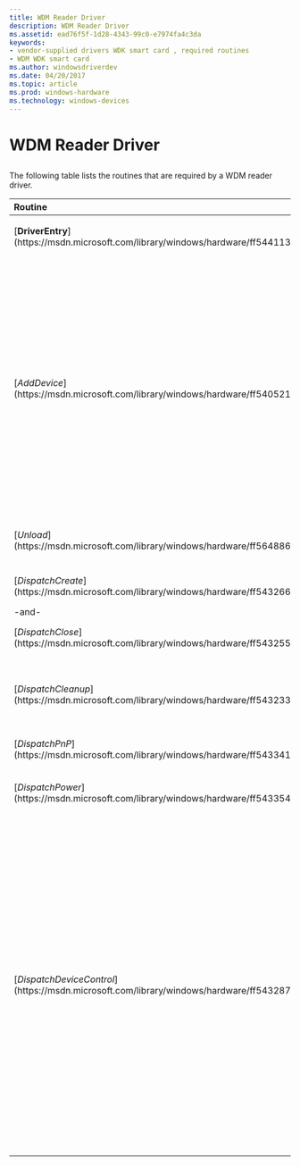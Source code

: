```yaml
---
title: WDM Reader Driver
description: WDM Reader Driver
ms.assetid: ead76f5f-1d28-4343-99c0-e7974fa4c3da
keywords:
- vendor-supplied drivers WDK smart card , required routines
- WDM WDK smart card
ms.author: windowsdriverdev
ms.date: 04/20/2017
ms.topic: article
ms.prod: windows-hardware
ms.technology: windows-devices
---
```


# WDM Reader Driver


## <span id="_ntovr_wdm_reader_driver"></span><span id="_NTOVR_WDM_READER_DRIVER"></span>


The following table lists the routines that are required by a WDM reader driver.

<table>
<colgroup>
<col width="50%" />
<col width="50%" />
</colgroup>
<thead>
<tr class="header">
<th align="left">Routine</th>
<th align="left">Description</th>
</tr>
</thead>
<tbody>
<tr class="odd">
<td align="left"><p>[<strong>DriverEntry</strong>](https://msdn.microsoft.com/library/windows/hardware/ff544113)</p></td>
<td align="left"><p>Initializes the driver object and the dispatch table.</p></td>
</tr>
<tr class="even">
<td align="left"><p>[<em>AddDevice</em>](https://msdn.microsoft.com/library/windows/hardware/ff540521)</p></td>
<td align="left"><p>Creates a device object for the smart card reader. In addition, [<em>AddDevice</em>](https://msdn.microsoft.com/library/windows/hardware/ff540521) can call any of the following driver library routines:</p>
<ul>
<li><p>[<strong>SmartcardInitialize (WDM)</strong>](https://msdn.microsoft.com/library/windows/hardware/ff548944) to complete driver initialization. Calling this routine in [<em>AddDevice</em>](https://msdn.microsoft.com/library/windows/hardware/ff540521) is obligatory.</p></li>
<li><p>[<strong>SmartcardLogError (WDM)</strong>](https://msdn.microsoft.com/library/windows/hardware/ff548947) to log an error. Drivers must call this routine in [<em>AddDevice</em>](https://msdn.microsoft.com/library/windows/hardware/ff540521) if [<strong>SmartcardInitialize (WDM)</strong>](https://msdn.microsoft.com/library/windows/hardware/ff548944) fails.</p></li>
<li><p>[<strong>SmartcardCreateLink (WDM)</strong>](https://msdn.microsoft.com/library/windows/hardware/ff548935) to create a symbolic link for the reader device in the registry.</p></li>
</ul></td>
</tr>
<tr class="odd">
<td align="left"><p>[<em>Unload</em>](https://msdn.microsoft.com/library/windows/hardware/ff564886)</p></td>
<td align="left"><p>Removes the driver from the system.</p></td>
</tr>
<tr class="even">
<td align="left"><p>[<em>DispatchCreate</em>](https://msdn.microsoft.com/library/windows/hardware/ff543266)</p>
<p>-and-</p>
<p>[<em>DispatchClose</em>](https://msdn.microsoft.com/library/windows/hardware/ff543255)</p></td>
<td align="left"><p>Supports [<strong>IRP_MJ_CREATE</strong>](https://msdn.microsoft.com/library/windows/hardware/ff550729) and [<strong>IRP_MJ_CLOSE</strong>](https://msdn.microsoft.com/library/windows/hardware/ff550720), respectively. To establish a connection to the reader, the resource manager sends <strong>IRP_MJ_CREATE</strong> to the reader driver. To sever the connection, the resource manager sends <strong>IRP_MJ_CLOSE</strong>.</p></td>
</tr>
<tr class="odd">
<td align="left"><p>[<em>DispatchCleanup</em>](https://msdn.microsoft.com/library/windows/hardware/ff543233)</p></td>
<td align="left"><p>Supports [<strong>IRP_MJ_CLEANUP</strong>](https://msdn.microsoft.com/library/windows/hardware/ff550718), which the resource manager sends to the reader driver to cancel pending I/O requests.</p></td>
</tr>
<tr class="even">
<td align="left"><p>[<em>DispatchPnP</em>](https://msdn.microsoft.com/library/windows/hardware/ff543341)</p></td>
<td align="left"><p>Supports [<strong>IRP_MJ_PNP</strong>](https://msdn.microsoft.com/library/windows/hardware/ff550772).</p></td>
</tr>
<tr class="odd">
<td align="left"><p>[<em>DispatchPower</em>](https://msdn.microsoft.com/library/windows/hardware/ff543354)</p></td>
<td align="left"><p>Supports [<strong>IRP_MJ_POWER</strong>](https://msdn.microsoft.com/library/windows/hardware/ff550784).</p></td>
</tr>
<tr class="even">
<td align="left"><p>[<em>DispatchDeviceControl</em>](https://msdn.microsoft.com/library/windows/hardware/ff543287)</p></td>
<td align="left"><p>Supports [<strong>IRP_MJ_DEVICE_CONTROL</strong>](https://msdn.microsoft.com/library/windows/hardware/ff550744) and is the main entry point for smart card requests. Upon receiving IRP_MJ_DEVICE_CONTROL, [<em>DispatchDeviceControl</em>](https://msdn.microsoft.com/library/windows/hardware/ff543287) must immediately call [<strong>SmartcardDeviceControl (WDM)</strong>](https://msdn.microsoft.com/library/windows/hardware/ff548939), which is the smart card driver library routine that handles device-control requests. The following code example shows how to call this library routine from a WDM driver:</p>
<pre space="preserve"><code>NTSTATUS
DriverDeviceControl(
    PDEVICE_OBJECT DeviceObject,
    PIRP Irp
    )
{
    PDEVICE_EXTENSION deviceExtension = DeviceObject -&gt; DeviceExtension;

    return SmartcardDeviceControl(
        &(deviceExtension-&gt;SmartcardExtension),
        Irp
        );
}</code></pre>
<p>If it is unable to handle the particular IOCTL that is indicated in the call, <strong>SmartcardDeviceControl</strong> will call the driver's callback for unknown IOCTL requests.</p></td>
</tr>
</tbody>
</table>

 

 

 





